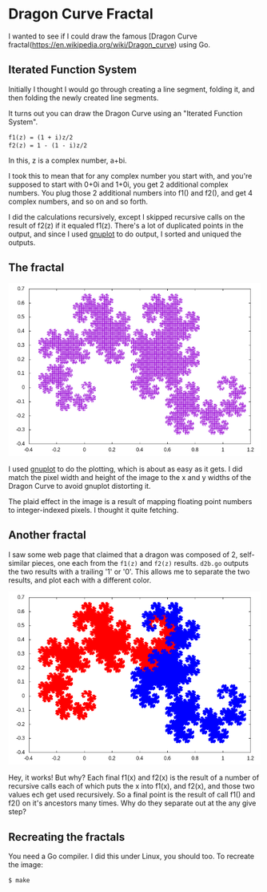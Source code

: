 # Dragon Curve Fractal

I wanted to see if I could draw the famous
[Dragon Curve fractal(https://en.wikipedia.org/wiki/Dragon_curve) using Go.

## Iterated Function System

Initially I thought I would go through creating a line segment,
folding it, and then folding the newly created line segments.

It turns out you can draw the Dragon Curve using an "Iterated
Function System".


    f1(z) = (1 + i)z/2
    f2(z) = 1 - (1 - i)z/2


In this, z is a complex number, a+bi.

I took this to mean that for any complex number you start with,
and you're supposed to start with 0+0i and 1+0i,
you get 2 additional complex numbers.
You plug those 2 additional numbers into f1() and f2(),
and get 4 complex numbers,
and so on and so forth.

I did the calculations recursively, except I skipped recursive
calls on the result of f2(z) if it equaled f1(z).
There's a lot of duplicated points in the output,
and since I used [gnuplot](http://www.gnuplot.info/) to do output, I sorted and uniqued
the outputs.

## The fractal

![dragon curve](dragon.png?raw=true)

I used [gnuplot](http://www.gnuplot.info/) to do the plotting,
which is about as easy as it gets.
I did match the pixel width and height of the image to the
x and y widths of the Dragon Curve to avoid gnuplot distorting it.

The plaid effect in the image is a result of mapping floating
point numbers to integer-indexed pixels. I thought it quite fetching.

## Another fractal

I saw some web page that claimed that a dragon
was composed of 2, self-similar pieces, one each from
the `f1(z)` and `f2(z)` results.
`d2b.go` outputs the two results with a trailing '1' or '0'.
This allows me to separate the two results, and plot each
with a different color.

![2-color dragon curve](dragon2.png?raw=true)

Hey, it works!
But why? Each final f1(x) and f2(x) is the result of a number
of recursive calls each of which puts the x into f1(x), and f2(x),
and those two values ech get used recursively.
So a final point is the result of call f1() and f2() on it's
ancestors many times. Why do they separate out at the any give step?

## Recreating the fractals

You need a Go compiler.
I did this under Linux, you should too.
To recreate the image:

    $ make
